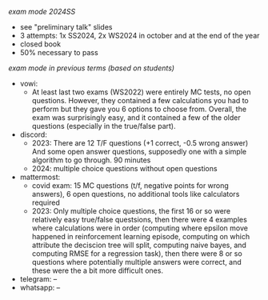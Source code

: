 <!-- i looked for assets and the word "exam" everywhere -->

*exam mode 2024SS*

- see "preliminary talk" slides
- 3 attempts: 1x SS2024, 2x WS2024 in october and at the end of the year
- closed book
- 50% necessary to pass

*exam mode in previous terms (based on students)*

- vowi:
	- At least last two exams (WS2022) were entirely MC tests, no open questions. However, they contained a few calculations you had to perform but they gave you 6 options to choose from. Overall, the exam was surprisingly easy, and it contained a few of the older questions (especially in the true/false part).
- discord: 
	- 2023: There are 12 T/F questions (+1 correct, -0.5 wrong answer) And some open answer questions, supposedly one with a simple algorithm to go through. 90 minutes
	- 2024: multiple choice questions without open questions
- mattermost:
	- covid exam: 15 MC questions (t/f, negative points for wrong answers), 6 open questions, no additional tools like calculators required
	- 2023: Only multiple choice questions, the first 16 or so were relatively easy true/false questsions, then there were 4 examples where calculations were in order (computing where epsilon move happened in reinforcement learning episode, computing on which attribute the deciscion tree will split, computing naive bayes, and computing RMSE for a regression task), then there were 8 or so questions where potentially multiple answers were correct, and these were the a bit more difficult ones.
- telegram: –
- whatsapp: –
